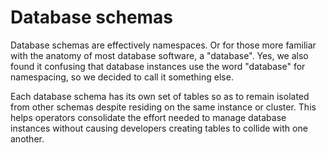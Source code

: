 # Database schemas

Database schemas are effectively namespaces. Or for those more familiar with the anatomy of
most database software, a "database". Yes, we also found it confusing that database instances
use the word "database" for namespacing, so we decided to call it something else.

Each database schema has its own set of tables so as to remain isolated from other schemas
despite residing on the same instance or cluster. This helps operators consolidate the effort
needed to manage database instances without causing developers creating tables to collide with
one another.
